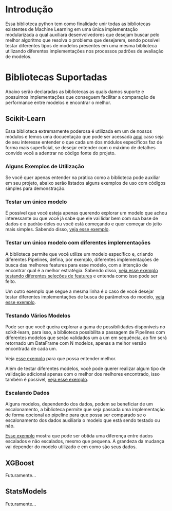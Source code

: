 # Introdução

Essa biblioteca python tem como finalidade unir todas as bibliotecas existentes de
Machine Learning em uma única implementação modularizada a qual auxiliará desenvolvedores
que desejam buscar pelo melhor algoritmo que resolva o problema que desejarem, sendo possível testar diferentes tipos de modelos presentes em uma mesma biblioteca utilizando
diferentes implementações nos processos padrões de avaliação de modelos.

# Bibliotecas Suportadas

Abaixo serão declaradas as bibliotecas as quais damos suporte e possuimos implementações
que conseguem facilitar a comparação de performance entre modelos e encontrar o melhor.

## Scikit-Learn

Essa biblioteca extremamente poderosa é utilizada em um de nossos módulos e temos uma
docuentação que pode ser acessada [aqui](https://github.com/nikolasluiz123/MLModelTunner/blob/master/scikit_learn/README.md)
caso seja de seu interesse entender o que cada um dos módulos específicos faz de forma mais superficial,
se desejar entender com o máximo de detalhes convido você a adentrar no código fonte do projeto.

### Alguns Exemplos de Utilização

Se você quer apenas entender na prática como a biblioteca pode auxiliar em seu projeto, abaixo
serão listados alguns exemplos de uso com códigos simples para demonstração.

### Testar um único modelo

É possível que você esteja apenas querendo explorar um modelo que achou interessante ou que
você já sabe que ele vai lidar bem com sua base de dados e o padrão deles ou você está começando
e quer começar do jeito mais simples. Sabendo disso, [veja esse exemplo](https://github.com/nikolasluiz123/MLModelTunner/blob/master/examples/scikit_learn/classification/one_estimator/testing_one_estimator.py).

### Testar um único modelo com diferentes implementações

A biblioteca permite que você utilize um modelo específico e, criando diferentes Pipelines,
defina, por exemplo, diferentes implementações de busca das melhores features para esse modelo,
com a intenção de encontrar qual é a melhor estratégia. Sabendo disso, [veja esse exemplo testando diferentes seleções de features](https://github.com/nikolasluiz123/MLModelTunner/blob/master/examples/scikit_learn/classification/feature_selection_for_one_estimator/testing_feature_selection_for_one_estimator.py)
e entenda como isso pode ser feito.

Um outro exemplo que segue a mesma linha é o caso de você desejar testar diferentes implementações
de busca de parâmetros do modelo, [veja esse exemplo](https://github.com/nikolasluiz123/MLModelTunner/blob/master/examples/scikit_learn/classification/exploring_hiper_params_of_one_estimator/testing_hiper_params_search.py).

### Testando Vários Modelos

Pode ser que você queira explorar a gama de possibilidades disponíveis no scikit-learn,
para isso, a biblioteca possibilita a passagem de Pipelines com diferentes modelos que
serão validados um a um em sequência, ao fim será retornado um DataFrame com N modelos,
apenas a melhor versão encontrada de cada um.

Veja [esse exemplo](https://github.com/nikolasluiz123/MLModelTunner/blob/master/examples/scikit_learn/classification/many_estimators/testing_search_best_estimator.py)
para que possa entender melhor.

Além de testar diferentes modelos, você pode querer realizar algum tipo de validação adicional
apenas com o melhor dos melhores encontrado, isso também é possível, [veja esse exemplo](https://github.com/nikolasluiz123/MLModelTunner/blob/master/examples/scikit_learn/classification/additional_validation/testing_models_with_additional_validation.py).

### Escalando Dados

Alguns modelos, dependendo dos dados, podem se beneficiar de um escalonamento, a biblioteca permite que seja passada
uma implementação de forma opcional ao pipeline para que possa ser comparado se o escalonamento dos dados auxiliaria o
modelo que está sendo testado ou não.

[Esse exemplo](https://github.com/nikolasluiz123/MLModelTunner/blob/master/examples/scikit_learn/regression/scaling_data/testing_scaling_data.py)
mostra que pode ser obtida uma diferença entre dados escalados e não escalados, mesmo que pequena. A grandeza da mudança
vai depender do modelo utilizado e em como são seus dados.

## XGBoost

Futuramente...

## StatsModels

Futuramente...

